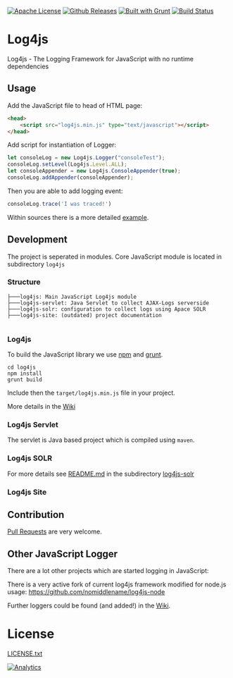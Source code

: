 [![Apache License](http://img.shields.io/badge/license-Apache%202.0-blue.svg?style=flat)](LICENSE.txt)
[![Github Releases](https://img.shields.io/github/downloads/atom/atom/latest/total.svg)](https://github.com/stritti/log4js/releases)
[![Built with Grunt](https://cdn.gruntjs.com/builtwith.png)](http://gruntjs.com/)
[![Build Status](https://secure.travis-ci.org/stritti/log4js.png?branch=master)](http://travis-ci.org/stritti/log4js)

Log4js
======

Log4js - The Logging Framework for JavaScript with no runtime dependencies 

## Usage

Add the JavaScript file to head of HTML page:
````html
<head>
    <script src="log4js.min.js" type="text/javascript"></script>
</head>

````
Add script for instantiation of Logger:
````javascript
let consoleLog = new Log4js.Logger("consoleTest");
consoleLog.setLevel(Log4js.Level.ALL);
let consoleAppender = new Log4js.ConsoleAppender(true);
consoleLog.addAppender(consoleAppender);

````
Then you are able to add logging event:
````javascript
consoleLog.trace('I was traced!')
````

Within sources there is a more detailed [example](log4js/src/main/example/index.html).

## Development

The project is seperated in modules. Core JavaScript module is located in subdirectory `log4js` 

### Structure
````
├───log4js: Main JavaScript Log4js module 
├───log4js-servlet: Java Servlet to collect AJAX-Logs serverside
├───log4js-solr: configuration to collect logs using Apace SOLR
├───log4js-site: (outdated) project documentation
 
````

### Log4js
To build the JavaScript library we use [npm](https://www.npmjs.com/) and [grunt](https://gruntjs.com/). 

````
cd log4js
npm install
grunt build
````

Include then the `target/log4js.min.js` file in your project.

More details in the [Wiki](https://github.com/stritti/log4js/wiki/Development)

### Log4js Servlet

The servlet is Java based project which is compiled using `maven`.

### Log4js SOLR

For more details see [README.md](log4js-solr/README.md) in the subdirectory [log4js-solr](log4js-solr)

### Log4js Site

## Contribution

[Pull Requests](https://github.com/stritti/log4js/pulls) are very welcome.

## Other JavaScript Logger
There are a lot other projects which are started logging in JavaScript:

There is a very active fork of current log4js framework modified for node.js usage: https://github.com/nomiddlename/log4js-node

Further loggers could be found (and added!) in the [Wiki](https://github.com/stritti/log4js/wiki/JavaScript-Logger).

# License
[LICENSE.txt](LICENSE.txt)

[![Analytics](https://ga-beacon.appspot.com/UA-327996-12/stritti/log4js)](https://github.com/igrigorik/ga-beacon) 
